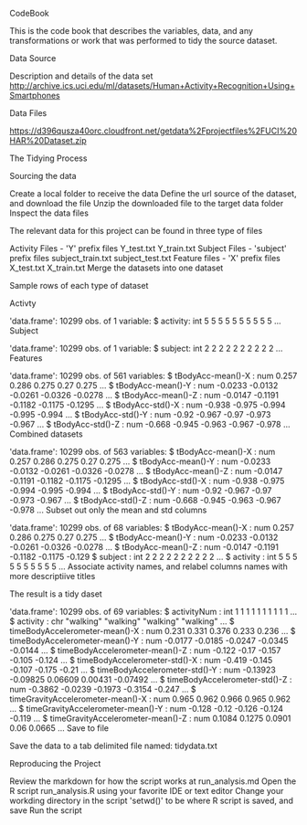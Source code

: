 CodeBook


This is the code book that describes the variables, data, and any transformations or work that was performed to tidy the source dataset.

Data Source



Description and details of the data set http://archive.ics.uci.edu/ml/datasets/Human+Activity+Recognition+Using+Smartphones

Data Files

https://d396qusza40orc.cloudfront.net/getdata%2Fprojectfiles%2FUCI%20HAR%20Dataset.zip

The Tidying Process

Sourcing the data

Create a local folder to receive the data
Define the url source of the dataset, and download the file
Unzip the downloaded file to the target data folder
Inspect the data files

The relevant data for this project can be found in three type of files

Activity Files - 'Y' prefix files
Y_test.txt
Y_train.txt
Subject Files - 'subject' prefix files
subject_train.txt
subject_test.txt
Feature files - 'X' prefix files
X_test.txt
X_train.txt
Merge the datasets into one dataset

Sample rows of each type of dataset

Activty

'data.frame':	10299 obs. of  1 variable:
 $ activity: int  5 5 5 5 5 5 5 5 5 5 ...
Subject

'data.frame':	10299 obs. of  1 variable:
 $ subject: int  2 2 2 2 2 2 2 2 2 2 ...
Features

'data.frame':	10299 obs. of  561 variables:
 $ tBodyAcc-mean()-X                   : num  0.257 0.286 0.275 0.27 0.275 ...
 $ tBodyAcc-mean()-Y                   : num  -0.0233 -0.0132 -0.0261 -0.0326 -0.0278 ...
 $ tBodyAcc-mean()-Z                   : num  -0.0147 -0.1191 -0.1182 -0.1175 -0.1295 ...
 $ tBodyAcc-std()-X                    : num  -0.938 -0.975 -0.994 -0.995 -0.994 ...
 $ tBodyAcc-std()-Y                    : num  -0.92 -0.967 -0.97 -0.973 -0.967 ...
 $ tBodyAcc-std()-Z                    : num  -0.668 -0.945 -0.963 -0.967 -0.978 ...
Combined datasets

'data.frame':	10299 obs. of  563 variables:
 $ tBodyAcc-mean()-X                   : num  0.257 0.286 0.275 0.27 0.275 ...
 $ tBodyAcc-mean()-Y                   : num  -0.0233 -0.0132 -0.0261 -0.0326 -0.0278 ...
 $ tBodyAcc-mean()-Z                   : num  -0.0147 -0.1191 -0.1182 -0.1175 -0.1295 ...
 $ tBodyAcc-std()-X                    : num  -0.938 -0.975 -0.994 -0.995 -0.994 ...
 $ tBodyAcc-std()-Y                    : num  -0.92 -0.967 -0.97 -0.973 -0.967 ...
 $ tBodyAcc-std()-Z                    : num  -0.668 -0.945 -0.963 -0.967 -0.978 ...
Subset out only the mean and std columns

'data.frame':	10299 obs. of  68 variables:
 $ tBodyAcc-mean()-X          : num  0.257 0.286 0.275 0.27 0.275 ...
 $ tBodyAcc-mean()-Y          : num  -0.0233 -0.0132 -0.0261 -0.0326 -0.0278 ...
 $ tBodyAcc-mean()-Z          : num  -0.0147 -0.1191 -0.1182 -0.1175 -0.129
 $ subject                    : int  2 2 2 2 2 2 2 2 2 2 ...
 $ activity                   : int  5 5 5 5 5 5 5 5 5 5 ...
Associate activity names, and relabel columns names with more descriptiive titles

The result is a tidy daset

'data.frame':	10299 obs. of  69 variables:
 $ activityNum                                   : int  1 1 1 1 1 1 1 1 1 1 ...
 $ activity                                      : chr  "walking" "walking" "walking" "walking" ...
 $ timeBodyAccelerometer-mean()-X                : num  0.231 0.331 0.376 0.233 0.236 ...
 $ timeBodyAccelerometer-mean()-Y                : num  -0.0177 -0.0185 -0.0247 -0.0345 -0.0144 ...
 $ timeBodyAccelerometer-mean()-Z                : num  -0.122 -0.17 -0.157 -0.105 -0.124 ...
 $ timeBodyAccelerometer-std()-X                 : num  -0.419 -0.145 -0.107 -0.175 -0.21 ...
 $ timeBodyAccelerometer-std()-Y                 : num  -0.13923 -0.09825 0.06609 0.00431 -0.07492 ...
 $ timeBodyAccelerometer-std()-Z                 : num  -0.3862 -0.0239 -0.1973 -0.3154 -0.247 ...
 $ timeGravityAccelerometer-mean()-X             : num  0.965 0.962 0.966 0.965 0.962 ...
 $ timeGravityAccelerometer-mean()-Y             : num  -0.128 -0.12 -0.126 -0.124 -0.119 ...
 $ timeGravityAccelerometer-mean()-Z             : num  0.1084 0.1275 0.0901 0.06 0.0665 ...
Save to file

Save the data to a tab delimited file named: tidydata.txt

Reproducing the Project

Review the markdown for how the script works at   run_analysis.md
Open the R script run_analysis.R using your favorite IDE or text editor
Change your workding directory in the script 'setwd()' to be where R script is saved, and save
Run the script
